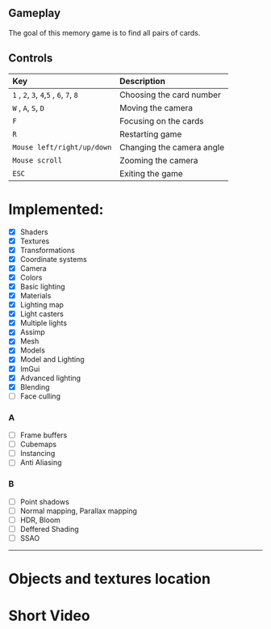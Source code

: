 
## Gameplay
The goal of this memory game is to find all pairs of cards.

## Controls
| Key                                                                     | Description               |
|:------------------------------------------------------------------------|:--------------------------|
| ```1``` , ```2```, ```3```, ```4```,```5``` , ```6```, ```7```, ```8``` | Choosing the card number  |
| ```W``` , ```A```, ```S```, ```D```                                     | Moving the camera         |
| ```F```                                                                 | Focusing on the cards     |
| ```R```                                                                 | Restarting game           |
| ```Mouse left/right/up/down```                                          | Changing the camera angle |
| ```Mouse scroll```                                                      | Zooming the camera        |
| ```ESC```                                                               | Exiting the game          |

# Implemented:
- [x] Shaders
- [x] Textures
- [x] Transformations
- [x] Coordinate systems
- [x] Camera
- [x] Colors
- [x] Basic lighting
- [x] Materials
- [x] Lighting map
- [x] Light casters
- [x] Multiple lights
- [x] Assimp
- [x] Mesh
- [x] Models
- [x] Model and Lighting
- [x] ImGui
- [x] Advanced lighting
- [x] Blending
- [ ] Face culling

### A
- [ ] Frame buffers
- [ ] Cubemaps
- [ ] Instancing
- [ ] Anti Aliasing

### B
- [ ] Point shadows
- [ ] Normal mapping, Parallax mapping
- [ ] HDR, Bloom
- [ ] Deffered Shading
- [ ] SSAO

----------------------------------
# Objects and textures location


# Short Video

